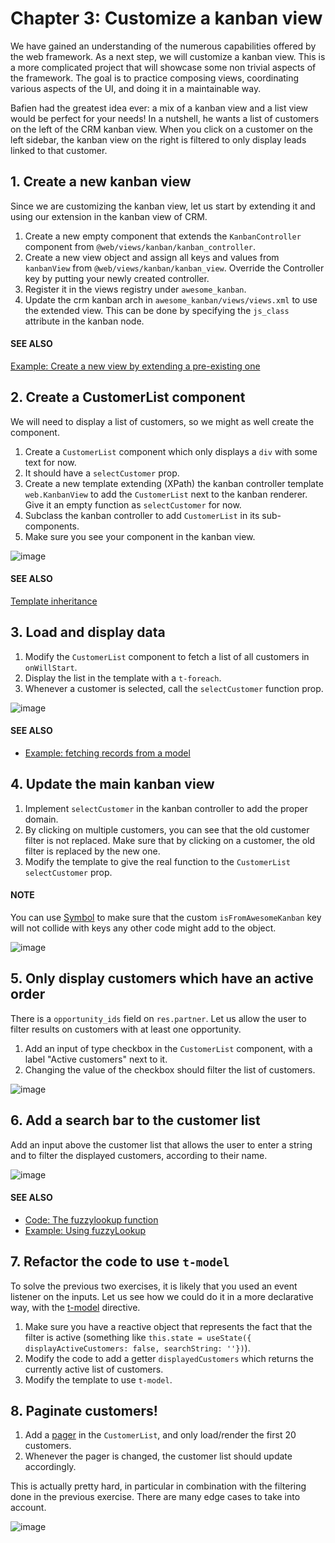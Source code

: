 # Chapter 3: Customize a kanban view

We have gained an understanding of the numerous capabilities offered by the web framework. As a
next step, we will customize a kanban view. This is a more complicated project that will showcase
some non trivial aspects of the framework. The goal is to practice composing views, coordinating
various aspects of the UI, and doing it in a maintainable way.

Bafien had the greatest idea ever: a mix of a kanban view and a list view would be perfect for your
needs! In a nutshell, he wants a list of customers on the left of the CRM kanban view. When you
click on a customer on the left sidebar, the kanban view on the right is filtered to only display
leads linked to that customer.

## 1. Create a new kanban view

Since we are customizing the kanban view, let us start by extending it and using our extension in
the kanban view of CRM.

1. Create a new empty component that extends the `KanbanController` component from
   `@web/views/kanban/kanban_controller`.
2. Create a new view object and assign all keys and values from `kanbanView` from
   `@web/views/kanban/kanban_view`. Override the Controller key by putting your newly
   created controller.
3. Register it in the views registry under `awesome_kanban`.
4. Update the crm kanban arch in `awesome_kanban/views/views.xml` to use the extended view.
   This can be done by specifying the `js_class` attribute in the kanban node.

#### SEE ALSO
[Example: Create a new view by extending a pre-existing one](https://github.com/odoo/odoo/blob/0a59f37e7dd73daff2e9926542312195b3de4154/addons/todo/static/src/views/todo_conversion_form/todo_conversion_form_view.js)

## 2. Create a CustomerList component

We will need to display a list of customers, so we might as well create the component.

1. Create a `CustomerList` component which only displays a `div` with some text for now.
2. It should have a `selectCustomer` prop.
3. Create a new template extending (XPath) the kanban controller template `web.KanbanView` to add
   the `CustomerList` next to the kanban renderer. Give it an empty function as `selectCustomer`
   for now.
4. Subclass the kanban controller to add `CustomerList` in its sub-components.
5. Make sure you see your component in the kanban view.

![image](03_customize_kanban_view/customer_list_component.png)

#### SEE ALSO
[Template inheritance](../../reference/frontend/qweb.md#reference-qweb-template-inheritance)

## 3. Load and display data

1. Modify the `CustomerList` component to fetch a list of all customers in `onWillStart`.
2. Display the list in the template with a `t-foreach`.
3. Whenever a customer is selected, call the `selectCustomer` function prop.

![image](03_customize_kanban_view/customer_data.png)

#### SEE ALSO
- [Example: fetching records from a model](https://github.com/odoo/odoo/blob/986c00c1bd1b3ca16a04ab25f5a2504108136112/addons/project/static/src/views/burndown_chart/burndown_chart_model.js#L26-L31)

## 4. Update the main kanban view

1. Implement `selectCustomer` in the kanban controller to add the proper domain.
2. By clicking on multiple customers, you can see that the old customer filter is not replaced.
   Make sure that by clicking on a customer, the old filter is replaced by the new one.
3. Modify the template to give the real function to the `CustomerList` `selectCustomer` prop.

#### NOTE
You can use [Symbol](https://developer.mozilla.org/en-US/docs/Web/JavaScript/Reference/Global_Objects/Symbol)
to make sure that the custom `isFromAwesomeKanban` key will not collide with keys any other
code might add to the object.

![image](03_customize_kanban_view/customer_filter.png)

## 5. Only display customers which have an active order

There is a `opportunity_ids` field on `res.partner`. Let us allow the user to filter results on
customers with at least one opportunity.

1. Add an input of type checkbox in the `CustomerList` component, with a label "Active customers"
   next to it.
2. Changing the value of the checkbox should filter the list of customers.

![image](03_customize_kanban_view/active_customer.png)

## 6. Add a search bar to the customer list

Add an input above the customer list that allows the user to enter a string and to filter the
displayed customers, according to their name.

![image](03_customize_kanban_view/customer_search.png)

#### SEE ALSO
- [Code: The fuzzylookup function](https://github.com/odoo/odoo/blob/235fc69280a18a5805d8eb84d76ada91ba49fe67/addons/web/static/src/core/utils/search.js#L41-L54)
- [Example: Using fuzzyLookup](https://github.com/odoo/odoo/blob/1f4e583ba20a01f4c44b0a4ada42c4d3bb074273/addons/web/static/tests/core/utils/search_test.js#L17)

## 7. Refactor the code to use `t-model`

To solve the previous two exercises, it is likely that you used an event listener on the inputs. Let
us see how we could do it in a more declarative way, with the [t-model](https://github.com/odoo/owl/blob/master/doc/reference/input_bindings.md) directive.

1. Make sure you have a reactive object that represents the fact that the filter is active
   (something like
   `this.state = useState({ displayActiveCustomers: false, searchString: ''})`).
2. Modify the code to add a getter `displayedCustomers` which returns the currently active list
   of customers.
3. Modify the template to use `t-model`.

## 8. Paginate customers!

1. Add a [pager](../../reference/frontend/owl_components.md#frontend-pager) in the `CustomerList`, and only load/render the first 20
   customers.
2. Whenever the pager is changed, the customer list should update accordingly.

This is actually pretty hard, in particular in combination with the filtering done in the
previous exercise. There are many edge cases to take into account.

![image](03_customize_kanban_view/customer_pager.png)
